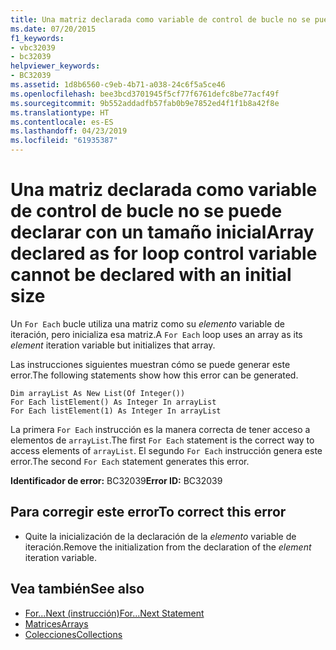```yaml
---
title: Una matriz declarada como variable de control de bucle no se puede declarar con un tamaño inicial
ms.date: 07/20/2015
f1_keywords:
- vbc32039
- bc32039
helpviewer_keywords:
- BC32039
ms.assetid: 1d8b6560-c9eb-4b71-a038-24c6f5a5ce46
ms.openlocfilehash: bee3bcd3701945f5cf77f6761defc8be77acf49f
ms.sourcegitcommit: 9b552addadfb57fab0b9e7852ed4f1f1b8a42f8e
ms.translationtype: HT
ms.contentlocale: es-ES
ms.lasthandoff: 04/23/2019
ms.locfileid: "61935387"
---
```

# <a name="array-declared-as-for-loop-control-variable-cannot-be-declared-with-an-initial-size"></a><span data-ttu-id="95c55-102">Una matriz declarada como variable de control de bucle no se puede declarar con un tamaño inicial</span><span class="sxs-lookup"><span data-stu-id="95c55-102">Array declared as for loop control variable cannot be declared with an initial size</span></span>
<span data-ttu-id="95c55-103">Un `For Each` bucle utiliza una matriz como su *elemento* variable de iteración, pero inicializa esa matriz.</span><span class="sxs-lookup"><span data-stu-id="95c55-103">A `For Each` loop uses an array as its *element* iteration variable but initializes that array.</span></span>  
  
 <span data-ttu-id="95c55-104">Las instrucciones siguientes muestran cómo se puede generar este error.</span><span class="sxs-lookup"><span data-stu-id="95c55-104">The following statements show how this error can be generated.</span></span>  
  
```  
Dim arrayList As New List(Of Integer())  
For Each listElement() As Integer In arrayList  
For Each listElement(1) As Integer In arrayList  
```  
  
 <span data-ttu-id="95c55-105">La primera `For Each` instrucción es la manera correcta de tener acceso a elementos de `arrayList`.</span><span class="sxs-lookup"><span data-stu-id="95c55-105">The first `For Each` statement is the correct way to access elements of `arrayList`.</span></span> <span data-ttu-id="95c55-106">El segundo `For Each` instrucción genera este error.</span><span class="sxs-lookup"><span data-stu-id="95c55-106">The second `For Each` statement generates this error.</span></span>  
  
 <span data-ttu-id="95c55-107">**Identificador de error:** BC32039</span><span class="sxs-lookup"><span data-stu-id="95c55-107">**Error ID:** BC32039</span></span>  
  
## <a name="to-correct-this-error"></a><span data-ttu-id="95c55-108">Para corregir este error</span><span class="sxs-lookup"><span data-stu-id="95c55-108">To correct this error</span></span>  
  
- <span data-ttu-id="95c55-109">Quite la inicialización de la declaración de la *elemento* variable de iteración.</span><span class="sxs-lookup"><span data-stu-id="95c55-109">Remove the initialization from the declaration of the *element* iteration variable.</span></span>  
  
## <a name="see-also"></a><span data-ttu-id="95c55-110">Vea también</span><span class="sxs-lookup"><span data-stu-id="95c55-110">See also</span></span>

- [<span data-ttu-id="95c55-111">For...Next (instrucción)</span><span class="sxs-lookup"><span data-stu-id="95c55-111">For...Next Statement</span></span>](../../../visual-basic/language-reference/statements/for-next-statement.md)
- [<span data-ttu-id="95c55-112">Matrices</span><span class="sxs-lookup"><span data-stu-id="95c55-112">Arrays</span></span>](../../../visual-basic/programming-guide/language-features/arrays/index.md)
- [<span data-ttu-id="95c55-113">Colecciones</span><span class="sxs-lookup"><span data-stu-id="95c55-113">Collections</span></span>](../../../standard/collections/index.md)
